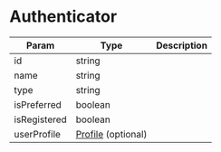 # Authenticator

| Param | Type | Description |
| ------ | ------ | ----------- |
| id   | string   |   |
| name   | string   |   |
| type   | string   |   |
| isPreferred   | boolean   |   |
| isRegistered   | boolean   |   |
| userProfile   | [Profile](Profile.md) (optional)   |   |


